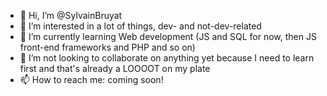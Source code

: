 - 👋 Hi, I’m @SylvainBruyat
- 👀 I’m interested in a lot of things, dev- and not-dev-related
- 🌱 I’m currently learning Web development (JS and SQL for now, then JS front-end frameworks and PHP and so on)
- 💞️ I’m not looking to collaborate on anything yet because I need to learn first and that's already a LOOOOT on my plate
- 📫 How to reach me: coming soon!

<!---
SylvainBruyat/SylvainBruyat is a ✨ special ✨ repository because its `README.md` (this file) appears on your GitHub profile.
You can click the Preview link to take a look at your changes.
--->
